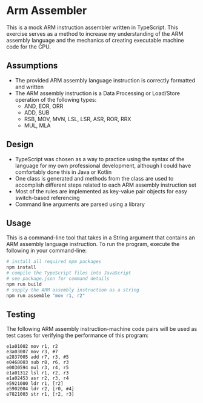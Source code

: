 # Arm Assembler

This is a mock ARM instruction assembler written in TypeScript. This exercise serves as a method to increase my understanding of the ARM assembly language and the mechanics of creating executable machine code for the CPU.

## Assumptions

- The provided ARM assembly language instruction is correctly formatted and written
- The ARM assembly instruction is a Data Processing or Load/Store operation of the following types:
  - AND, EOR, ORR
  - ADD, SUB
  - RSB, MOV, MVN, LSL, LSR, ASR, ROR, RRX
  - MUL, MLA

## Design

- TypeScript was chosen as a way to practice using the syntax of the language for my own professional development, although I could have comfortably done this in Java or Kotlin
- One class is generated and methods from the class are used to accomplish different steps related to each ARM assembly instruction set
- Most of the rules are implemented as key-value pair objects for easy switch-based referencing
- Command line arguments are parsed using a library

## Usage

This is a command-line tool that takes in a String argument that contains an ARM assembly language instruction. To run the program, execute the following in your command-line:

```bash
# install all required npm packages
npm install
# compile the TypeScript files into JavaScript
# see package.json for command details
npm run build
# supply the ARM assembly instruction as a string
npm run assemble "mov r1, r2"
```

## Testing

The following ARM assembly instruction-machine code pairs will be used as test cases for verifying the performance of this program:

```text
e1a01002 mov r1, r2
e3a03007 mov r3, #7
e2837005 add r7, r3, #5
e0468003 sub r8, r6, r3
e0030594 mul r3, r4, r5
e1a01312 lsl r1, r2, r3
e1a02453 asr r2, r3, r4
e5921000 ldr r1, [r2]
e5902004 ldr r2, [r0, #4]
e7821003 str r1, [r2, r3]
```
